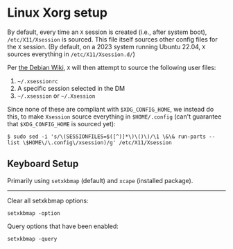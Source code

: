 # Linux Xorg setup

By default, every time an `X` session is created (i.e., after system boot), `/etc/X11/Xsession` is sourced. This file itself sources other config files for the `X` session. (By default, on a 2023 system running Ubuntu 22.04, `X` sources everything in `/etc/X11/Xsession.d/`)

Per [the Debian Wiki](https://wiki.debian.org/Xsession), `X` will then attempt to source the following user files:

1. `~/.xsessionrc`
2. A specific session selected in the DM
3. `~/.xsession` or `~/.Xsession`

Since none of these are compliant with `$XDG_CONFIG_HOME`, we instead do this, to make `Xsession` source everything in `$HOME/.config` (can't guarantee that `$XDG_CONFIG_HOME` is sourced yet):

```
$ sudo sed -i 's/\(SESSIONFILES=$([^)]*\)\()\)/\1 \&\& run-parts --list \$HOME\/\.config\/xsession)/g' /etc/X11/Xsession
```

## Keyboard Setup

Primarily using `setxkbmap` (default) and `xcape` (installed package).

---

Clear all setxkbmap options:
```
setxkbmap -option
```

Query options that have been enabled:
```
setxkbmap -query
```

